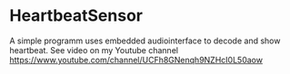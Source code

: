# HeartbeatSensor
A simple programm uses embedded audiointerface to decode and show heartbeat. See video on my Youtube channel https://www.youtube.com/channel/UCFh8GNenqh9NZHcI0L50aow
